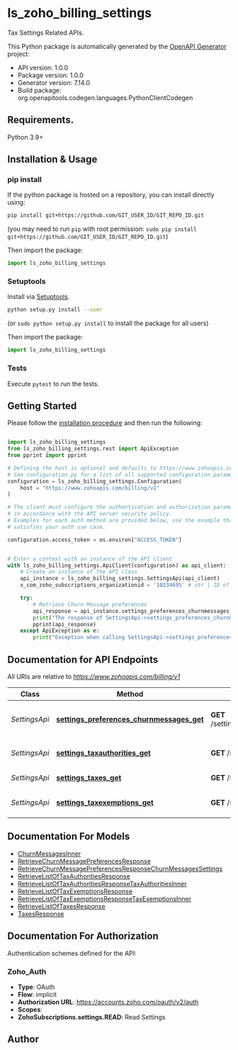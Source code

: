 # ls_zoho_billing_settings
Tax Settings Related APIs.

This Python package is automatically generated by the [OpenAPI Generator](https://openapi-generator.tech) project:

- API version: 1.0.0
- Package version: 1.0.0
- Generator version: 7.14.0
- Build package: org.openapitools.codegen.languages.PythonClientCodegen

## Requirements.

Python 3.9+

## Installation & Usage
### pip install

If the python package is hosted on a repository, you can install directly using:

```sh
pip install git+https://github.com/GIT_USER_ID/GIT_REPO_ID.git
```
(you may need to run `pip` with root permission: `sudo pip install git+https://github.com/GIT_USER_ID/GIT_REPO_ID.git`)

Then import the package:
```python
import ls_zoho_billing_settings
```

### Setuptools

Install via [Setuptools](http://pypi.python.org/pypi/setuptools).

```sh
python setup.py install --user
```
(or `sudo python setup.py install` to install the package for all users)

Then import the package:
```python
import ls_zoho_billing_settings
```

### Tests

Execute `pytest` to run the tests.

## Getting Started

Please follow the [installation procedure](#installation--usage) and then run the following:

```python

import ls_zoho_billing_settings
from ls_zoho_billing_settings.rest import ApiException
from pprint import pprint

# Defining the host is optional and defaults to https://www.zohoapis.com/billing/v1
# See configuration.py for a list of all supported configuration parameters.
configuration = ls_zoho_billing_settings.Configuration(
    host = "https://www.zohoapis.com/billing/v1"
)

# The client must configure the authentication and authorization parameters
# in accordance with the API server security policy.
# Examples for each auth method are provided below, use the example that
# satisfies your auth use case.

configuration.access_token = os.environ["ACCESS_TOKEN"]


# Enter a context with an instance of the API client
with ls_zoho_billing_settings.ApiClient(configuration) as api_client:
    # Create an instance of the API class
    api_instance = ls_zoho_billing_settings.SettingsApi(api_client)
    x_com_zoho_subscriptions_organizationid = '10234695' # str | ID of the organization

    try:
        # Retrieve Churn Message preferences
        api_response = api_instance.settings_preferences_churnmessages_get(x_com_zoho_subscriptions_organizationid)
        print("The response of SettingsApi->settings_preferences_churnmessages_get:\n")
        pprint(api_response)
    except ApiException as e:
        print("Exception when calling SettingsApi->settings_preferences_churnmessages_get: %s\n" % e)

```

## Documentation for API Endpoints

All URIs are relative to *https://www.zohoapis.com/billing/v1*

Class | Method | HTTP request | Description
------------ | ------------- | ------------- | -------------
*SettingsApi* | [**settings_preferences_churnmessages_get**](docs/SettingsApi.md#settings_preferences_churnmessages_get) | **GET** /settings/preferences/churnmessages | Retrieve Churn Message preferences
*SettingsApi* | [**settings_taxauthorities_get**](docs/SettingsApi.md#settings_taxauthorities_get) | **GET** /settings/taxauthorities | Retrieve list of tax Authorities
*SettingsApi* | [**settings_taxes_get**](docs/SettingsApi.md#settings_taxes_get) | **GET** /settings/taxes | Retrieve list of taxes
*SettingsApi* | [**settings_taxexemptions_get**](docs/SettingsApi.md#settings_taxexemptions_get) | **GET** /settings/taxexemptions | Retrieve list of tax Exemptions


## Documentation For Models

 - [ChurnMessagesInner](docs/ChurnMessagesInner.md)
 - [RetrieveChurnMessagePreferencesResponse](docs/RetrieveChurnMessagePreferencesResponse.md)
 - [RetrieveChurnMessagePreferencesResponseChurnMessagesSettings](docs/RetrieveChurnMessagePreferencesResponseChurnMessagesSettings.md)
 - [RetrieveListOfTaxAuthoritiesResponse](docs/RetrieveListOfTaxAuthoritiesResponse.md)
 - [RetrieveListOfTaxAuthoritiesResponseTaxAuthoritiesInner](docs/RetrieveListOfTaxAuthoritiesResponseTaxAuthoritiesInner.md)
 - [RetrieveListOfTaxExemptionsResponse](docs/RetrieveListOfTaxExemptionsResponse.md)
 - [RetrieveListOfTaxExemptionsResponseTaxExemptionsInner](docs/RetrieveListOfTaxExemptionsResponseTaxExemptionsInner.md)
 - [RetrieveListOfTaxesResponse](docs/RetrieveListOfTaxesResponse.md)
 - [TaxesResponse](docs/TaxesResponse.md)


<a id="documentation-for-authorization"></a>
## Documentation For Authorization


Authentication schemes defined for the API:
<a id="Zoho_Auth"></a>
### Zoho_Auth

- **Type**: OAuth
- **Flow**: implicit
- **Authorization URL**: https://accounts.zoho.com/oauth/v2/auth
- **Scopes**: 
 - **ZohoSubscriptions.settings.READ**: Read Settings


## Author





